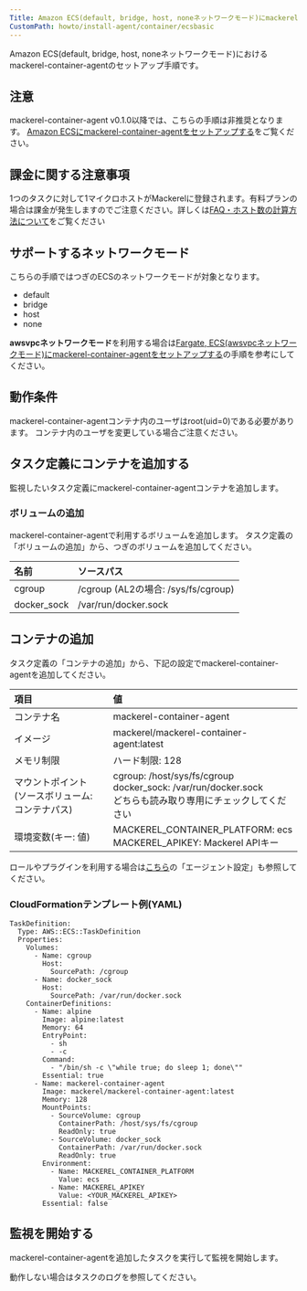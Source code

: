 ```yaml
---
Title: Amazon ECS(default, bridge, host, noneネットワークモード)にmackerel-container-agentをセットアップする
CustomPath: howto/install-agent/container/ecsbasic
---
```


Amazon ECS(default, bridge, host, noneネットワークモード)におけるmackerel-container-agentのセットアップ手順です。

## 注意

mackerel-container-agent v0.1.0以降では、こちらの手順は非推奨となります。
[Amazon ECSにmackerel-container-agentをセットアップする](https://mackerel.io/ja/docs/entry/howto/install-agent/container/ecs)をご覧ください。

## 課金に関する注意事項

1つのタスクに対して1マイクロホストがMackerelに登録されます。有料プランの場合は課金が発生しますのでご注意ください。詳しくは[FAQ・ホスト数の計算方法について](https://mackerel.io/ja/docs/entry/faq/contracts/calculate-host-number)をご覧ください

## サポートするネットワークモード

こちらの手順ではつぎのECSのネットワークモードが対象となります。

- default
- bridge
- host
- none

**awsvpcネットワークモード**を利用する場合は[Fargate, ECS(awsvpcネットワークモード)にmackerel-container-agentをセットアップする](https://mackerel.io/ja/docs/entry/howto/install-agent/container/ecsawsvpc)の手順を参考にしてください。

## 動作条件

mackerel-container-agentコンテナ内のユーザはroot(uid=0)である必要があります。
コンテナ内のユーザを変更している場合ご注意ください。

## タスク定義にコンテナを追加する

監視したいタスク定義にmackerel-container-agentコンテナを追加します。

### ボリュームの追加

mackerel-container-agentで利用するボリュームを追加します。
タスク定義の「ボリュームの追加」から、つぎのボリュームを追加してください。

| 名前 | ソースパス |
| :-- | :-- |
| cgroup | /cgroup (AL2の場合: /sys/fs/cgroup) |
| docker_sock | /var/run/docker.sock |

## コンテナの追加

タスク定義の「コンテナの追加」から、下記の設定でmackerel-container-agentを追加してください。

| 項目 | 値 |
| :-- | :-- |
| コンテナ名| mackerel-container-agent |
| イメージ|  mackerel/mackerel-container-agent:latest |
| メモリ制限|  ハード制限: 128 |
| マウントポイント<br>(ソースボリューム: コンテナパス)| cgroup: /host/sys/fs/cgroup<br>docker_sock: /var/run/docker.sock<br>どちらも読み取り専用にチェックしてください |
| 環境変数(キー: 値) | MACKEREL_CONTAINER_PLATFORM: ecs<br>MACKEREL_APIKEY: Mackerel APIキー |

ロールやプラグインを利用する場合は[こちら](https://mackerel.io/ja/docs/entry/howto/container-agent)の「エージェント設定」も参照してください。

### CloudFormationテンプレート例(YAML)

```
TaskDefinition:
  Type: AWS::ECS::TaskDefinition
  Properties:
    Volumes:
      - Name: cgroup
        Host:
          SourcePath: /cgroup
      - Name: docker_sock
        Host:
          SourcePath: /var/run/docker.sock
    ContainerDefinitions:
      - Name: alpine
        Image: alpine:latest
        Memory: 64
        EntryPoint:
          - sh
          - -c
        Command:
          - "/bin/sh -c \"while true; do sleep 1; done\""
        Essential: true
      - Name: mackerel-container-agent
        Image: mackerel/mackerel-container-agent:latest
        Memory: 128
        MountPoints:
          - SourceVolume: cgroup
            ContainerPath: /host/sys/fs/cgroup
            ReadOnly: true
          - SourceVolume: docker_sock
            ContainerPath: /var/run/docker.sock
            ReadOnly: true
        Environment:
          - Name: MACKEREL_CONTAINER_PLATFORM
            Value: ecs
          - Name: MACKEREL_APIKEY
            Value: <YOUR_MACKEREL_APIKEY>
        Essential: false
```

## 監視を開始する

mackerel-container-agentを追加したタスクを実行して監視を開始します。

動作しない場合はタスクのログを参照してください。
